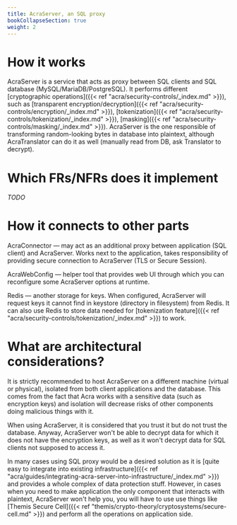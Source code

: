 ```yaml
---
title: AcraServer, an SQL proxy
bookCollapseSection: true
weight: 2
---
```


# How it works

AcraServer is a service that acts as proxy between SQL clients and SQL database (MySQL/MariaDB/PostgreSQL).
It performs different [cryptographic operations]({{< ref "acra/security-controls/_index.md" >}}), such as
[transparent encryption/decryption]({{< ref "acra/security-controls/encryption/_index.md" >}}),
[tokenization]({{< ref "acra/security-controls/tokenization/_index.md" >}}),
[masking]({{< ref "acra/security-controls/masking/_index.md" >}}).
AcraServer is the one responsible of transforming random-looking bytes in database into plaintext,
although AcraTranslator can do it as well (manually read from DB, ask Translator to decrypt).

# Which FRs/NFRs does it implement

_TODO_

# How it connects to other parts

AcraConnector — may act as an additional proxy between application (SQL client) and AcraServer.
Works next to the application, takes responsibility of providing secure connection to AcraServer (TLS or Secure Session).

AcraWebConfig — helper tool that provides web UI through which you can reconfigure some AcraServer options at runtime.

Redis — another storage for keys.
When configured, AcraServer will request keys it cannot find in keystore (directory in filesystem) from Redis.
It can also use Redis to store data needed for [tokenization feature]({{< ref "acra/security-controls/tokenization/_index.md" >}}) to work.

# What are architectural considerations?

It is strictly recommended to host AcraServer on a different machine (virtual or physical),
isolated from both client applications and the database.
This comes from the fact that Acra works with a sensitive data (such as encryption keys) and isolation
will decrease risks of other components doing malicious things with it.

When using AcraServer, it is considered that you trust it but do not trust the database.
Anyway, AcraServer won't be able to decrypt data for which it does not have the encryption keys,
as well as it won't decrypt data for SQL clients not supposed to access it.

In many cases using SQL proxy would be a desired solution as it is
[quite easy to integrate into existing infrastructure]({{< ref "acra/guides/integrating-acra-server-into-infrastructure/_index.md" >}})
and provides a whole complex of data protection stuff.
However, in cases when you need to make application the only component that interacts with plaintext,
AcraServer won't help you, you will have to use use things like [Themis Secure Cell]({{< ref "themis/crypto-theory/cryptosystems/secure-cell.md" >}})
and perform all the operations on application side.
